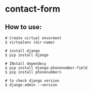 # contact-form

## How to use:
```base
# Create virtual envorment
$ virtualenv (dir-name)

# install django
$ pip install django

# INstall dependecy
$ pip install django-phonenumber-field
$ pip install phonenumbers

# to check django version
$ django-admin --version
```
